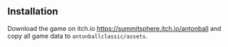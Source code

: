 ## Installation
Download the game on itch.io https://summitsphere.itch.io/antonball and copy all game data to `antonballclassic/assets`.